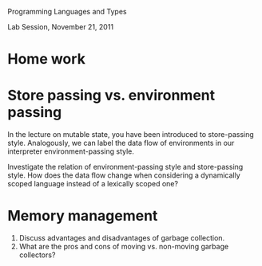 Programming Languages and Types

Lab Session, November 21, 2011


Home work
=========


Store passing vs. environment passing
=====================================

In the lecture on mutable state, you have been introduced to store-passing
style. Analogously, we can label the data flow of environments in our
interpreter environment-passing style.

Investigate the relation of environment-passing style and store-passing style.
How does the data flow change when considering a dynamically scoped language
instead of a lexically scoped one?



Memory management
=================

1. Discuss advantages and disadvantages of garbage collection.
2. What are the pros and cons of moving vs. non-moving garbage collectors?
